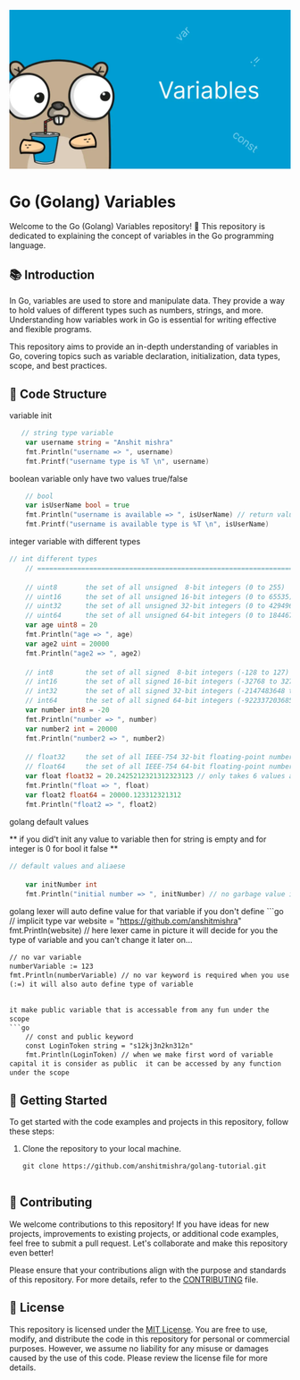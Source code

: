 <p align="center" >
  <img src="https://github.com/anshitmishra/golang-tutorial/blob/main/images/variable/one.webp" />
</p>

# Go (Golang) Variables

Welcome to the Go (Golang) Variables repository! 🚀 This repository is dedicated to explaining the concept of variables in the Go programming language.

## 📚 Introduction

In Go, variables are used to store and manipulate data. They provide a way to hold values of different types such as numbers, strings, and more. Understanding how variables work in Go is essential for writing effective and flexible programs.

This repository aims to provide an in-depth understanding of variables in Go, covering topics such as variable declaration, initialization, data types, scope, and best practices.

## 📂 Code Structure

variable init
```go
   // string type variable
	var username string = "Anshit mishra"
	fmt.Println("username => ", username)
	fmt.Printf("username type is %T \n", username)
```

boolean variable only have two values true/false
```go
	// bool
	var isUserName bool = true
	fmt.Println("username is available => ", isUserName) // return value in true / false
	fmt.Printf("username is available type is %T \n", isUserName)
```

integer variable with different types
```go
// int different types
	// ================================================================================

	// uint8       the set of all unsigned  8-bit integers (0 to 255)
	// uint16      the set of all unsigned 16-bit integers (0 to 65535)
	// uint32      the set of all unsigned 32-bit integers (0 to 4294967295)
	// uint64      the set of all unsigned 64-bit integers (0 to 18446744073709551615)
	var age uint8 = 20
	fmt.Println("age => ", age)
	var age2 uint = 20000
	fmt.Println("age2 => ", age2)

	// int8        the set of all signed  8-bit integers (-128 to 127)
	// int16       the set of all signed 16-bit integers (-32768 to 32767)
	// int32       the set of all signed 32-bit integers (-2147483648 to 2147483647)
	// int64       the set of all signed 64-bit integers (-9223372036854775808 to 9223372036854775807)
	var number int8 = -20
	fmt.Println("number => ", number)
	var number2 int = 20000
	fmt.Println("number2 => ", number2)

	// float32     the set of all IEEE-754 32-bit floating-point numbers
	// float64     the set of all IEEE-754 64-bit floating-point numbers
	var float float32 = 20.2425212321312323123 // only takes 6 values after decimal
	fmt.Println("float => ", float)
	var float2 float64 = 20000.123312321312
	fmt.Println("float2 => ", float2)

```

golang default values

** if you did't init any value to variable then for string is empty and for integer is 0 for bool it false **
```go
// default values and aliaese

	var initNumber int
	fmt.Println("initial number => ", initNumber) // no garbage value if you did't add any value it always take 0 as default value
```

golang lexer will auto define value for that variable if you don't define
	```go
 // implicit type
	var website = "https://github.com/anshitmishra"
	fmt.Println(website) // here lexer came in picture it will decide for you the type of variable and you can't change it later on...

	// no var variable
	numberVariable := 123
	fmt.Println(numberVariable) // no var keyword is required when you use (:=) it will also auto define type of variable
```

it make public variable that is accessable from any fun under the scope
```go
	// const and public keyword
	const LoginToken string = "s12kj3n2kn312n"
	fmt.Println(LoginToken) // when we make first word of variable capital it is consider as public  it can be accessed by any function under the scope
```



## 🚀 Getting Started

To get started with the code examples and projects in this repository, follow these steps:

1. Clone the repository to your local machine.
   ```shell
   git clone https://github.com/anshitmishra/golang-tutorial.git


## 🤝 Contributing

We welcome contributions to this repository! If you have ideas for new projects, improvements to existing projects, or additional code examples, feel free to submit a pull request. Let's collaborate and make this repository even better!

Please ensure that your contributions align with the purpose and standards of this repository. For more details, refer to the [CONTRIBUTING](CONTRIBUTING.md) file.

## 📄 License

This repository is licensed under the [MIT License](LICENSE). You are free to use, modify, and distribute the code in this repository for personal or commercial purposes. However, we assume no liability for any misuse or damages caused by the use of this code. Please review the license file for more details.
